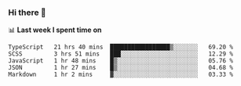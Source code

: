 ### Hi there 👋

<!--
**DBvc/DBvc** is a ✨ _special_ ✨ repository because its `README.md` (this file) appears on your GitHub profile.

Here are some ideas to get you started:

- 🔭 I’m currently working on ...
- 🌱 I’m currently learning ...
- 👯 I’m looking to collaborate on ...
- 🤔 I’m looking for help with ...
- 💬 Ask me about ...
- 📫 How to reach me: ...
- 😄 Pronouns: ...
- ⚡ Fun fact: ...
-->

📊 **Last week I spent time on**
<!--START_SECTION:waka-->
```text
TypeScript   21 hrs 40 mins  █████████████████▒░░░░░░░   69.20 % 
SCSS         3 hrs 51 mins   ███░░░░░░░░░░░░░░░░░░░░░░   12.29 % 
JavaScript   1 hr 48 mins    █▒░░░░░░░░░░░░░░░░░░░░░░░   05.76 % 
JSON         1 hr 27 mins    █▒░░░░░░░░░░░░░░░░░░░░░░░   04.68 % 
Markdown     1 hr 2 mins     ▓░░░░░░░░░░░░░░░░░░░░░░░░   03.33 % 
```
<!--END_SECTION:waka-->
